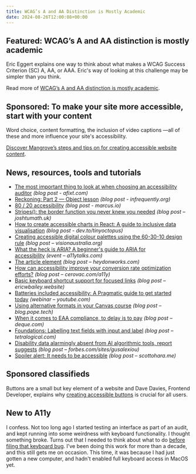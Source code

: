 ```yaml
---
title: WCAG’s A and AA Distinction is Mostly Academic
date: 2024-08-26T12:00:08+00:00
---
```


## Featured: WCAG’s A and AA distinction is mostly academic

Eric Eggert explains one way to think about what makes a WCAG Success Criterion (SC) A, AA, or AAA. Eric's way of looking at this challenge may be simpler than you think.

Read more of [WCAG’s A and AA distinction is mostly academic](https://yatil.net/blog/wcags-a-and-aa-distinction-is-mostly-academic).

## Sponsored: To make your site more accessible, start with your content

Word choice, content formatting, the inclusion of video captions —all of these and more influence your site's accessibility.

[Discover Mangrove’s steps and tips on for creating accessible website content](https://bit.ly/4bOtetO).

## News, resources, tools and tutorials

- [The most important thing to look at when choosing an accessibility auditor](https://afixt.com/the-most-important-thing-to-look-at-when-choosing-an-accessibility-auditor/) *(blog post - afixt.com)*
- [Reckoning: Part 2 — Object lesson](https://infrequently.org/2024/08/object-lesson/) *(blog post - infrequently.org)*
- [80 / 20 accessibility](https://marcus.io/blog/80-20-accessibility) *(blog post - marcus.io)*
- [Stripes(): the border function you never knew you needed](https://www.joshtumath.uk/posts/2024-08-02-stripes-the-border-function-you-never-knew-you-needed/) *(blog post – joshtumath.uk)*
- [How to create accessible charts in React: A guide to inclusive data visualisation](https://dev.to/tinyoctopus/how-to-create-accessible-charts-in-react-a-guide-to-inclusive-data-visualisation-1a4) *(blog post - dev.to/tinyoctopus)*
- [Creating accessible digital colour palettes using the 60-30-10 design rule](https://www.visionaustralia.org/business-consulting/digital-access/Creating-accessible-digital-colour-palettes-60-30-10-design-rule) *(blog post – visionaustralia.org)*
- [What the heck is ARIA? A beginner's guide to ARIA for accessibility](https://a11ytalks.com/posts/2024-aug) *(event – a11ytalks.com)*
- [The article element](https://heydonworks.com/article/the-article-element/) *(blog post – heydonworks.com)*
- [How can accessibility improve your conversion rate optimization efforts?](https://cerovac.com/a11y/2024/08/how-can-accessibility-improve-your-conversion-rate-optimization-efforts/) *(blog post – cerovac.com/a11y)*
- [Basic keyboard shortcut support for focused links](https://ericwbailey.website/published/basic-keyboard-shortcut-support-for-focused-links/) *(blog post – ericwbailey.website)*
- [Batteries included accessibility: A Pragmatic guide to get started today](https://www.youtube.com/watch?v=VElT6oaREY4) *(webinar – youtube.com)*
- [Using alternative formats in your Canvas course](https://blog.pope.tech/2024/08/21/using-alternative-formats-in-your-canvas-course/) *(blog post – blog.pope.tech)*
- [When it comes to EAA compliance, to delay is to pay](https://www.deque.com/blog/when-it-comes-to-eaa-compliance-to-delay-is-to-pay/) *(blog post – deque.com)*
- [Foundations: Labelling text fields with input and label](https://tetralogical.com/blog/2024/08/21/blog-post-input-label/) *(blog post – tetralogical.com)*
- [Disability data alarmingly absent from AI algorithmic tools, report suggests](https://www.forbes.com/sites/gusalexiou/2024/08/06/disability-data-alarmingly-absent-from-ai-algorithmic-tools-report-suggests/) *(blog post – forbes.com/sites/gusalexiou)*
- [Spoiler alert: It needs to be accessible](https://www.scottohara.me/blog/2024/08/22/spoiler.html) *(blog post – scottohara.me)*

## Sponsored classifieds

Buttons are a small but key element of a website and Dave Davies, Frontend Developer, explains why [creating accessible buttons](https://insytful.com/community/blog/how-to-build-an-accessible-button-a-step-by-step-guide?utm_source=a11y+weekly&utm_medium=email&utm_campaign=a11y_weekly_august&utm_id=A11y0824&utm_content=accessible+buttons) is crucial for all users.

## New to A11y

I confess. Not too long ago I started testing an interface as part of an audit, and kept running into some weirdness with keyboard functionality. I thought something broke. Turns out that I needed to think about what to do [before filing that keyboard bug](https://adrianroselli.com/2024/08/before-filing-that-keyboard-bug.html). I've been doing this work for more than a decade, and this still gets me on occasion. This time, it was because I had just gotten a new computer, and hadn't enabled full keyboard access in MacOS yet.
